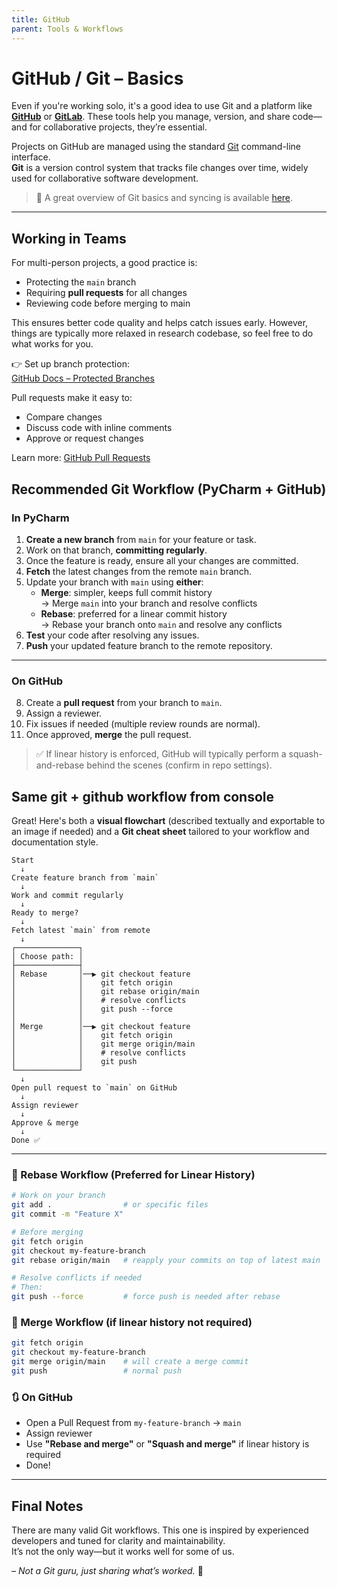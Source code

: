 ```yaml
---
title: GitHub
parent: Tools & Workflows
---
```


# GitHub / Git – Basics

Even if you're working solo, it's a good idea to use Git and a platform like [**GitHub**](https://github.com/) or [**GitLab**](https://about.gitlab.com/). These tools help you manage, version, and share code—and for collaborative projects, they’re essential.

Projects on GitHub are managed using the standard [Git](https://en.wikipedia.org/wiki/Git) command-line interface.  
**Git** is a version control system that tracks file changes over time, widely used for collaborative software development.

> 📘 A great overview of Git basics and syncing is available [here](https://www.atlassian.com/git/tutorials/syncing).

---

## Working in Teams

For multi-person projects, a good practice is:
- Protecting the `main` branch
- Requiring **pull requests** for all changes
- Reviewing code before merging to main

This ensures better code quality and helps catch issues early. However, things are typically more relaxed in research codebase, so feel free to do what works for you.

👉 Set up branch protection:  
[GitHub Docs – Protected Branches](https://docs.github.com/en/enterprise-server@3.9/repositories/configuring-branches-and-merges-in-your-repository/managing-protected-branches/about-protected-branches#require-linear-history)

Pull requests make it easy to:
- Compare changes
- Discuss code with inline comments
- Approve or request changes

Learn more: [GitHub Pull Requests](https://docs.github.com/en/pull-requests)

## Recommended Git Workflow (PyCharm + GitHub)

### In PyCharm

1. **Create a new branch** from `main` for your feature or task.  
2. Work on that branch, **committing regularly**.  
3. Once the feature is ready, ensure all your changes are committed.  
4. **Fetch** the latest changes from the remote `main` branch.  
5. Update your branch with `main` using **either**:
   - **Merge**: simpler, keeps full commit history  
     → Merge `main` into your branch and resolve conflicts  
   - **Rebase**: preferred for a linear commit history  
     → Rebase your branch onto `main` and resolve any conflicts  
6. **Test** your code after resolving any issues.  
7. **Push** your updated feature branch to the remote repository.


---


### On GitHub

8. Create a **pull request** from your branch to `main`.
9. Assign a reviewer.
10. Fix issues if needed (multiple review rounds are normal).
11. Once approved, **merge** the pull request.

> ✅ If linear history is enforced, GitHub will typically perform a squash-and-rebase behind the scenes (confirm in repo settings).


## Same git + github workflow from console

Great! Here's both a **visual flowchart** (described textually and exportable to an image if needed) and a **Git cheat sheet** tailored to your workflow and documentation style.

```
Start
  ↓
Create feature branch from `main`
  ↓
Work and commit regularly
  ↓
Ready to merge?
  ↓
Fetch latest `main` from remote
  ↓
┌──────────────┐
│ Choose path: │
├──────────────┤
│ Rebase       │──▶ git checkout feature
│              │    git fetch origin
│              │    git rebase origin/main
│              │    # resolve conflicts
│              │    git push --force
│              │
│ Merge        │──▶ git checkout feature
│              │    git fetch origin
│              │    git merge origin/main
│              │    # resolve conflicts
│              │    git push
└──────────────┘
  ↓
Open pull request to `main` on GitHub
  ↓
Assign reviewer
  ↓
Approve & merge
  ↓
Done ✅
```

---

### 🔁 Rebase Workflow (Preferred for Linear History)

```bash
# Work on your branch
git add .                # or specific files
git commit -m "Feature X"

# Before merging
git fetch origin
git checkout my-feature-branch
git rebase origin/main   # reapply your commits on top of latest main

# Resolve conflicts if needed
# Then:
git push --force         # force push is needed after rebase
```

### 🔀 Merge Workflow (if linear history not required)

```bash
git fetch origin
git checkout my-feature-branch
git merge origin/main    # will create a merge commit
git push                 # normal push
```

### 🔃 On GitHub

- Open a Pull Request from `my-feature-branch` → `main`
- Assign reviewer
- Use **"Rebase and merge"** or **"Squash and merge"** if linear history is required
- Done!


---

## Final Notes

There are many valid Git workflows. This one is inspired by experienced developers and tuned for clarity and maintainability.  
It’s not the only way—but it works well for some of us.

*– Not a Git guru, just sharing what’s worked.* 🙂
